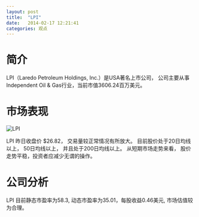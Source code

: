 ```yaml
---
layout: post
title:  "LPI"
date:   2014-02-17 12:21:41
categories: 观点
---
```


# 简介
LPI（Laredo Petroleum Holdings, Inc.）是USA著名上市公司，
公司主要从事Independent Oil & Gas行业，当前市值3606.24百万美元。

# 市场表现

![LPI](http://finviz.com/chart.ashx?t=LPI&ty=c&ta=1&p=d&s=l)

LPI 昨日收盘价 $26.82，
交易量较正常情况有所放大。
目前股价处于20日均线以上，
50日均线以上，
并且处于200日均线以上。
从短期市场走势来看，
股价走势平稳，投资者应减少无谓的操作。

# 公司分析
LPI 目前静态市盈率为58.3, 动态市盈率为35.01，每股收益0.46美元,
市场估值较为合理。
